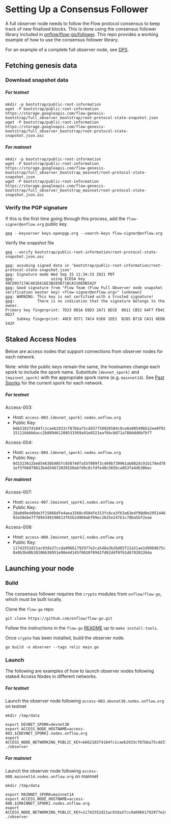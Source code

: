 # Setting Up a Consensus Follower

A full observer node needs to follow the Flow protocol consensus to keep track of new finalized blocks. This is done using the consensus follower library included in [onflow/flow-go/follower](https://github.com/onflow/flow-go/blob/master/follower/consensus_follower.go). This repo provides a working example of how to use the consensus follower library.

For an example of a complete full observer node, see [DPS](https://github.com/optakt/flow-dps).

## Fetching genesis data

### Download snapshot data

##### For testnet
```
mkdir -p bootstrap/public-root-information
wget -P bootstrap/public-root-information https://storage.googleapis.com/flow-genesis-bootstrap/full_observer_bootstrap/root-protocol-state-snapshot.json
wget -P bootstrap/public-root-information https://storage.googleapis.com/flow-genesis-bootstrap/full_observer_bootstrap/root-protocol-state-snapshot.json.asc
```

##### For mainnet

```
mkdir -p bootstrap/public-root-information
wget -P bootstrap/public-root-information https://storage.googleapis.com/flow-genesis-bootstrap/full_observer_bootstrap_mainnet/root-protocol-state-snapshot.json
wget -P bootstrap/public-root-information https://storage.googleapis.com/flow-genesis-bootstrap/full_observer_bootstrap_mainnet/root-protocol-state-snapshot.json.asc
```

### Verify the PGP signature
If this is the first time going through this process, add the `flow-signer@onflow.org` public key.
```
gpg --keyserver keys.openpgp.org --search-keys flow-signer@onflow.org
```

Verify the snapshot file
```
gpg --verify bootstrap/public-root-information/root-protocol-state-snapshot.json.asc
```

```
gpg: assuming signed data in 'bootstrap/public-root-information/root-protocol-state-snapshot.json'
gpg: Signature made Wed Sep 15 11:34:33 2021 PDT
gpg:                using ECDSA key 40CD95717AC463E61EE3B285B718CA310EDB542F
gpg: Good signature from "Flow Team (Flow Full Observer node snapshot verification master key) <flow-signer@onflow.org>" [unknown]
gpg: WARNING: This key is not certified with a trusted signature!
gpg:          There is no indication that the signature belongs to the owner.
Primary key fingerprint: 7D23 8D1A E6D3 2A71 8ECD  8611 CB52 64F7 FD4C DD27
     Subkey fingerprint: 40CD 9571 7AC4 63E6 1EE3  B285 B718 CA31 0EDB 542F
```

## Staked Access Nodes

Below are access nodes that support connections from observer nodes for each network.

Note: while the public keys remain the same, the hostnames change each spork to include the spork name. Substitute `[devnet_spork]` and `[mainnet_spork]` with the appropriate spork name (e.g. `mainnet14`). See [Past Sporks](https://docs.onflow.org/node-operation/past-sporks/) for the current spork for each network.

##### For testnet

Access-003:
* Host: `access-003.[devnet_spork].nodes.onflow.org`
* Public Key: `b662102f4184fc1caeb2933cf87bba75cdd37758926584c0ce8a90549bb12ee0f9115111bbbb6acc2b889461208533369a91e8321eaf6bcb871a788ddd6bfbf7`

Access-004:
* Host: `access-004.[devnet_spork].nodes.onflow.org`
* Public Key: `0d1523612be854638b985fc658740fa55f009f3cd49b739961ab082dc91b178ed781ef5f66878613b4d34672039150abfd9c8cfdfe48c565bca053fa4db30bec`

##### For mainnet

Access-007:
* Host: `access-007.[mainnet_spork].nodes.onflow.org`
* Public Key: `28a0d9edd0de3f15866dfe4aea1560c4504fe313fc6ca3f63a63e4f98d0e295144692a58ebe7f7894349198613f65b2d960abf99ec2625e247b1c78ba5bf2eae`

Access-008:
* Host: `access-008.[mainnet_spork].nodes.onflow.org`
* Public Key: `11742552d21ac93da37ccda09661792977e2ca548a3b26d05f22a51ae1d99b9b75c8a9b3b40b38206b38951e98e4d145f0010f8942fd82ddf0fb1d670202264a`

## Launching your node

### Build
The consensus follower requires the `crypto` modules from `onflow/flow-go`, which must be built locally.

Clone the `flow-go` repo
```
git clone https://github.com/onflow/flow-go.git
```

Follow the instructions in the `flow-go` [README](https://github.com/onflow/flow-go/blob/master/README.md) up to `make install-tools`.

Once `crypto` has been installed, build the observer node.
```
go build -o observer --tags relic main.go
```

### Launch

The following are examples of how to launch observer nodes following staked Access Nodes in different networks.

##### For testnet

Launch the observer node following `access-003.devnet30.nodes.onflow.org` on testnet
```
mkdir /tmp/data

export DEVNET_SPORK=devnet30
export ACCESS_NODE_HOSTNAME=access-003.${DEVNET_SPORK}.nodes.onflow.org
export ACCESS_NODE_NETWORKING_PUBLIC_KEY=b662102f4184fc1caeb2933cf87bba75cdd37758926584c0ce8a90549bb12ee0f9115111bbbb6acc2b889461208533369a91e8321eaf6bcb871a788ddd6bfbf7
./observer
```

##### For mainnet

Launch the observer node following `access-008.mainnet14.nodes.onflow.org` on mainnet
```
mkdir /tmp/data

export MAINNET_SPORK=mainnet14
export ACCESS_NODE_HOSTNAME=access-008.${MAINNET_SPORK}.nodes.onflow.org
export ACCESS_NODE_NETWORKING_PUBLIC_KEY=11742552d21ac93da37ccda09661792977e2ca548a3b26d05f22a51ae1d99b9b75c8a9b3b40b38206b38951e98e4d145f0010f8942fd82ddf0fb1d670202264a
./observer
```
